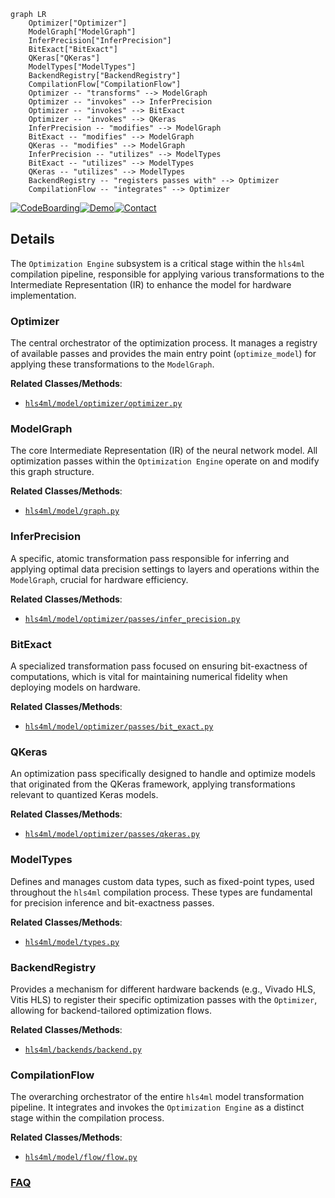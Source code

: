 ```mermaid
graph LR
    Optimizer["Optimizer"]
    ModelGraph["ModelGraph"]
    InferPrecision["InferPrecision"]
    BitExact["BitExact"]
    QKeras["QKeras"]
    ModelTypes["ModelTypes"]
    BackendRegistry["BackendRegistry"]
    CompilationFlow["CompilationFlow"]
    Optimizer -- "transforms" --> ModelGraph
    Optimizer -- "invokes" --> InferPrecision
    Optimizer -- "invokes" --> BitExact
    Optimizer -- "invokes" --> QKeras
    InferPrecision -- "modifies" --> ModelGraph
    BitExact -- "modifies" --> ModelGraph
    QKeras -- "modifies" --> ModelGraph
    InferPrecision -- "utilizes" --> ModelTypes
    BitExact -- "utilizes" --> ModelTypes
    QKeras -- "utilizes" --> ModelTypes
    BackendRegistry -- "registers passes with" --> Optimizer
    CompilationFlow -- "integrates" --> Optimizer
```

[![CodeBoarding](https://img.shields.io/badge/Generated%20by-CodeBoarding-9cf?style=flat-square)](https://github.com/CodeBoarding/GeneratedOnBoardings)[![Demo](https://img.shields.io/badge/Try%20our-Demo-blue?style=flat-square)](https://www.codeboarding.org/demo)[![Contact](https://img.shields.io/badge/Contact%20us%20-%20contact@codeboarding.org-lightgrey?style=flat-square)](mailto:contact@codeboarding.org)

## Details

The `Optimization Engine` subsystem is a critical stage within the `hls4ml` compilation pipeline, responsible for applying various transformations to the Intermediate Representation (IR) to enhance the model for hardware implementation.

### Optimizer
The central orchestrator of the optimization process. It manages a registry of available passes and provides the main entry point (`optimize_model`) for applying these transformations to the `ModelGraph`.


**Related Classes/Methods**:

- <a href="https://github.com/fastmachinelearning/hls4ml/blob/main/hls4ml/model/optimizer/optimizer.py" target="_blank" rel="noopener noreferrer">`hls4ml/model/optimizer/optimizer.py`</a>


### ModelGraph
The core Intermediate Representation (IR) of the neural network model. All optimization passes within the `Optimization Engine` operate on and modify this graph structure.


**Related Classes/Methods**:

- <a href="https://github.com/fastmachinelearning/hls4ml/blob/main/hls4ml/model/graph.py" target="_blank" rel="noopener noreferrer">`hls4ml/model/graph.py`</a>


### InferPrecision
A specific, atomic transformation pass responsible for inferring and applying optimal data precision settings to layers and operations within the `ModelGraph`, crucial for hardware efficiency.


**Related Classes/Methods**:

- <a href="https://github.com/fastmachinelearning/hls4ml/blob/main/hls4ml/model/optimizer/passes/infer_precision.py" target="_blank" rel="noopener noreferrer">`hls4ml/model/optimizer/passes/infer_precision.py`</a>


### BitExact
A specialized transformation pass focused on ensuring bit-exactness of computations, which is vital for maintaining numerical fidelity when deploying models on hardware.


**Related Classes/Methods**:

- <a href="https://github.com/fastmachinelearning/hls4ml/blob/main/hls4ml/model/optimizer/passes/bit_exact.py" target="_blank" rel="noopener noreferrer">`hls4ml/model/optimizer/passes/bit_exact.py`</a>


### QKeras
An optimization pass specifically designed to handle and optimize models that originated from the QKeras framework, applying transformations relevant to quantized Keras models.


**Related Classes/Methods**:

- <a href="https://github.com/fastmachinelearning/hls4ml/blob/main/hls4ml/model/optimizer/passes/qkeras.py" target="_blank" rel="noopener noreferrer">`hls4ml/model/optimizer/passes/qkeras.py`</a>


### ModelTypes
Defines and manages custom data types, such as fixed-point types, used throughout the `hls4ml` compilation process. These types are fundamental for precision inference and bit-exactness passes.


**Related Classes/Methods**:

- <a href="https://github.com/fastmachinelearning/hls4ml/blob/main/hls4ml/model/types.py" target="_blank" rel="noopener noreferrer">`hls4ml/model/types.py`</a>


### BackendRegistry
Provides a mechanism for different hardware backends (e.g., Vivado HLS, Vitis HLS) to register their specific optimization passes with the `Optimizer`, allowing for backend-tailored optimization flows.


**Related Classes/Methods**:

- <a href="https://github.com/fastmachinelearning/hls4ml/blob/main/hls4ml/backends/backend.py" target="_blank" rel="noopener noreferrer">`hls4ml/backends/backend.py`</a>


### CompilationFlow
The overarching orchestrator of the entire `hls4ml` model transformation pipeline. It integrates and invokes the `Optimization Engine` as a distinct stage within the compilation process.


**Related Classes/Methods**:

- <a href="https://github.com/fastmachinelearning/hls4ml/blob/main/hls4ml/model/flow/flow.py" target="_blank" rel="noopener noreferrer">`hls4ml/model/flow/flow.py`</a>




### [FAQ](https://github.com/CodeBoarding/GeneratedOnBoardings/tree/main?tab=readme-ov-file#faq)